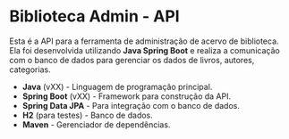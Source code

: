 # Biblioteca Admin - API

Esta é a API para a ferramenta de administração de acervo de biblioteca. Ela foi desenvolvida utilizando **Java Spring Boot** e realiza a comunicação com o banco de dados para gerenciar os dados de livros, autores, categorias.



- **Java** (vXX) - Linguagem de programação principal.
- **Spring Boot** (vXX) - Framework para construção da API.
- **Spring Data JPA** - Para integração com o banco de dados.
- **H2** (para testes) - Banco de dados.
- **Maven** - Gerenciador de dependências.
